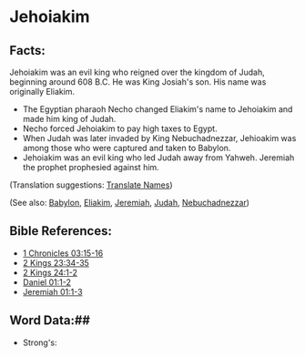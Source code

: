 # Jehoiakim #

## Facts: ##

Jehoiakim was an evil king who reigned over the kingdom of Judah, beginning around 608 B.C. He was King Josiah's son. His name was originally Eliakim.

* The Egyptian pharaoh Necho changed Eliakim's name to Jehoiakim and made him king of Judah.
* Necho forced Jehoiakim to pay high taxes to Egypt.
* When Judah was later invaded by King Nebuchadnezzar, Jehioakim was among those who were captured and taken to Babylon.
* Jehoiakim was an evil king who led Judah away from Yahweh. Jeremiah the prophet prophesied against him.

(Translation suggestions: [Translate Names](rc://en/ta/man/translate/translate-names))

(See also: [Babylon](../other/babylon.md), [Eliakim](../other/eliakim.md), [Jeremiah](../other/jeremiah.md), [Judah](../other/kingdomofjudah.md), [Nebuchadnezzar](../other/nebuchadnezzar.md))

## Bible References: ##

* [1 Chronicles 03:15-16](rc://en/tn/help/1ch/03/15)
* [2 Kings 23:34-35](rc://en/tn/help/2ki/23/34)
* [2 Kings 24:1-2](rc://en/tn/help/2ki/24/01)
* [Daniel 01:1-2](rc://en/tn/help/dan/01/01)
* [Jeremiah 01:1-3](rc://en/tn/help/jer/01/01)

## Word Data:##

* Strong's: 

